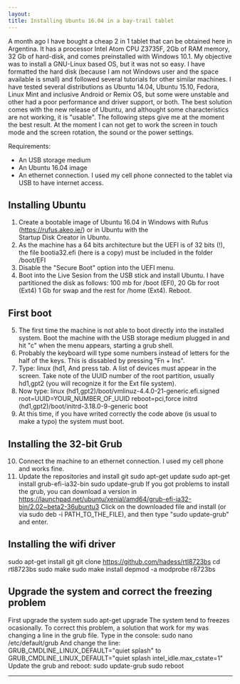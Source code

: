 ```yaml
---
layout: 
title: Installing Ubuntu 16.04 in a bay-trail tablet
---
```


A month ago I have bought a cheap 2 in 1 tablet that can be obtained here in Argentina. It has a processor Intel Atom CPU Z3735F, 
2Gb of RAM memory, 32 Gb of hard-disk, and comes preinstalled with Windows 10.1. My objective was to install a GNU-Linux 
based OS, but it was not so easy. I have formatted the hard disk (because I am not Windows user and the space available is small)
and followed several tutorials for other similar machines.  I have tested several distributions as Ubuntu 14.04, 
Ubuntu 15.10, Fedora, Linux Mint and inclusive Android or Remix OS, but some were unstable and other had a poor performance and 
driver support, or both. The best solution comes with the new release of Ubuntu, and althought some characteristics are not working,
it is "usable". The following steps give me at the moment the best result. At the moment I can not get to work the screen in touch
mode and the screen rotation, the sound or the power settings.

Requirements:
* An USB storage medium
* An Ubuntu 16.04 image
* An ethernet connection. I used my cell phone connected to the tablet via USB to have internet access.

## Installing Ubuntu
1. Create a bootable image of Ubuntu 16.04 in Windows with Rufus (https://rufus.akeo.ie/) or in Ubuntu with the  
Startup Disk Creator in Ubuntu.
2. As the machine has a 64 bits architecture but the UEFI is of 32 bits (!), the file bootia32.efi (here is a copy) 
must be included in the folder /boot/EFI
3. Disable the "Secure Boot" option into the UEFI menu.  
4. Boot into the Live Sesion from the USB stick and install Ubuntu. I have partitioned the disk as follows: 100 mb for /boot (EFI), 20 Gb for root (Ext4)
1 Gb for swap and the rest for /home (Ext4). Reboot.

## First boot
5. The first time the machine is not able to boot directly into the installed system. Boot the machine with the USB storage 
medium plugged in and hit "c" when the menu appears, starting a grub shell. 
6. Probably the keyboard will type some numbers instead of letters for the half of the keys. This is dissabled by pressing 
"Fn + Ins".
7. Type:
   linux (hd1,
And press tab. A list of devices must appear in the screen. Take note of the UUID number of the root partition, usually hd1,gpt2 (you will recognize it for the Ext file system).
8. Now type:
    linux (hd1,gpt2)/boot/vmlinuz-4.4.0-21-generic.efi.signed root=UUID=YOUR_NUMBER_OF_UUID reboot=pci,force
    initrd (hd1,gpt2)/boot/initrd-3.18.0-9-generic
    boot
9. At this time, if you have writed correctly the code above (is usual to make a typo) the system must boot.

## Installing the 32-bit Grub
10. Connect the machine to an ethernet connection. I used my cell phone and works fine. 
11. Update the repositories and install git
    sudo apt-get update
    sudo apt-get install grub-efi-ia32-bin
    sudo update-grub
If you got problems to install the grub, you can download a version in https://launchpad.net/ubuntu/xenial/amd64/grub-efi-ia32-bin/2.02~beta2-36ubuntu3
  Click on the downloaded file and install (or via sudo deb -i PATH_TO_THE_FILE), and then type "sudo update-grub" and enter.

## Installing the wifi driver
  sudo apt-get install git
  git clone https://github.com/hadess/rtl8723bs
  cd rtl8723bs
  sudo make
  sudo make install
  depmod -a
  modprobe r8723bs
  
## Upgrade the system and correct the freezing problem
First upgrade the system
    sudo apt-get upgrade
The system tend to freezes ocasionally. To correct this problem, a solution that work for my was changing a line
in the grub file. Type in the console:
    sudo nano /etc/default/grub
And change the line:
GRUB_CMDLINE_LINUX_DEFAULT="quiet splash"
to
GRUB_CMDLINE_LINUX_DEFAULT="quiet splash intel_idle.max_cstate=1"
Update the grub and reboot:
  sudo update-grub
  sudo reboot

---------------------------





